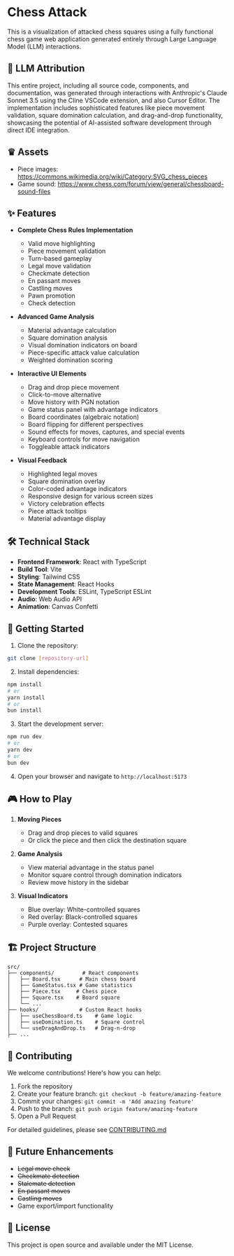 # Chess Attack

This is a visualization of attacked chess squares using a fully functional chess game web application generated entirely through Large Language Model (LLM) interactions.

## 🤖 LLM Attribution

This entire project, including all source code, components, and documentation, was generated through interactions with Anthropic's Claude Sonnet 3.5 using the Cline VSCode extension, and also Cursor Editor. The implementation includes sophisticated features like piece movement validation, square domination calculation, and drag-and-drop functionality, showcasing the potential of AI-assisted software development through direct IDE integration.

## ♛ Assets

- Piece images: https://commons.wikimedia.org/wiki/Category:SVG_chess_pieces
- Game sound: https://www.chess.com/forum/view/general/chessboard-sound-files

## ✨ Features

- **Complete Chess Rules Implementation**

  - Valid move highlighting
  - Piece movement validation
  - Turn-based gameplay
  - Legal move validation
  - Checkmate detection
  - En passant moves
  - Castling moves
  - Pawn promotion
  - Check detection

- **Advanced Game Analysis**

  - Material advantage calculation
  - Square domination analysis
  - Visual domination indicators on board
  - Piece-specific attack value calculation
  - Weighted domination scoring

- **Interactive UI Elements**

  - Drag and drop piece movement
  - Click-to-move alternative
  - Move history with PGN notation
  - Game status panel with advantage indicators
  - Board coordinates (algebraic notation)
  - Board flipping for different perspectives
  - Sound effects for moves, captures, and special events
  - Keyboard controls for move navigation
  - Toggleable attack indicators

- **Visual Feedback**
  - Highlighted legal moves
  - Square domination overlay
  - Color-coded advantage indicators
  - Responsive design for various screen sizes
  - Victory celebration effects
  - Piece attack tooltips
  - Material advantage display

## 🛠 Technical Stack

- **Frontend Framework**: React with TypeScript
- **Build Tool**: Vite
- **Styling**: Tailwind CSS
- **State Management**: React Hooks
- **Development Tools**: ESLint, TypeScript ESLint
- **Audio**: Web Audio API
- **Animation**: Canvas Confetti

## 🚀 Getting Started

1. Clone the repository:

```bash
git clone [repository-url]
```

2. Install dependencies:

```bash
npm install
# or
yarn install
# or
bun install
```

3. Start the development server:

```bash
npm run dev
# or
yarn dev
# or
bun dev
```

4. Open your browser and navigate to `http://localhost:5173`

## 🎮 How to Play

1. **Moving Pieces**

   - Drag and drop pieces to valid squares
   - Or click the piece and then click the destination square

2. **Game Analysis**

   - View material advantage in the status panel
   - Monitor square control through domination indicators
   - Review move history in the sidebar

3. **Visual Indicators**
   - Blue overlay: White-controlled squares
   - Red overlay: Black-controlled squares
   - Purple overlay: Contested squares

## 🏗 Project Structure

```
src/
├── components/         # React components
│   ├── Board.tsx      # Main chess board
│   ├── GameStatus.tsx # Game statistics
│   ├── Piece.tsx     # Chess piece
│   ├── Square.tsx    # Board square
│   └── ...
├── hooks/             # Custom React hooks
│   ├── useChessBoard.ts    # Game logic
│   ├── useDomination.ts    # Square control
│   └── useDragAndDrop.ts   # Drag-n-drop
├── ...
```

## 🎯 Contributing

We welcome contributions! Here's how you can help:

1. Fork the repository
2. Create your feature branch: `git checkout -b feature/amazing-feature`
3. Commit your changes: `git commit -m 'Add amazing feature'`
4. Push to the branch: `git push origin feature/amazing-feature`
5. Open a Pull Request

For detailed guidelines, please see [CONTRIBUTING.md](CONTRIBUTING.md)

## 🎯 Future Enhancements

- ~~Legal move check~~
- ~~Checkmate detection~~
- ~~Stalemate detection~~
- ~~En passant moves~~
- ~~Castling moves~~
- Game export/import functionality

## 📝 License

This project is open source and available under the MIT License.
